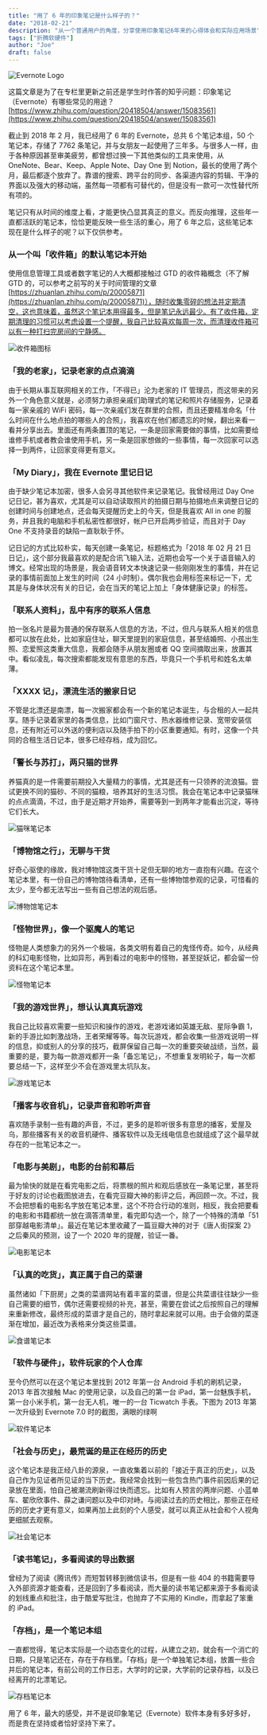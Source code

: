 ```yaml
---
title: "用了 6 年的印象笔记是什么样子的？"
date: "2018-02-21"
description: "从一个普通用户的角度，分享使用印象笔记6年来的心得体会和实际应用场景"
tags: ["折腾软硬件"]
author: "Joe"
draft: false
---
```


![Evernote Logo](/images/posts/six-years-with-evernote/evernote-logo.webp)

这篇文章是为了在专栏里更新之前还是学生时作答的知乎问题：印象笔记（Evernote）有哪些常见的用途？ [https://www.zhihu.com/question/20418504/answer/15083561](https://www.zhihu.com/question/20418504/answer/15083561)

截止到 2018 年 2 月，我已经用了 6 年的 Evernote，总共 6 个笔记本组，50 个笔记本，存储了 7762 条笔记，并与女朋友一起使用了三年多。与很多人一样，由于各种原因甚至审美疲劳，都曾想过换一下其他类似的工具来使用，从 OneNote、Bear、Keep、Apple Note、Day One 到 Notion，最长的使用了两个月，最后都逐个放弃了。靠谱的搜索、跨平台的同步、各渠道内容的剪辑、干净的界面以及强大的移动端，虽然每一项都有可替代的，但是没有一款可一次性替代所有项的。

笔记只有从时间的维度上看，才能更快凸显其真正的意义。而反向推理，这些年一直都活跃的笔记本，恰恰更能反映一些生活的重心，用了 6 年之后，这些笔记本现在是什么样子的呢？以下仅供参考。

### 从一个叫「收件箱」的默认笔记本开始

使用信息管理工具或者数字笔记的人大概都接触过 GTD 的收件箱概念（不了解 GTD 的，可以参考之前写的关于时间管理的文章 [https://zhuanlan.zhihu.com/p/20005871](https://zhuanlan.zhihu.com/p/20005871)），随时收集零碎的想法并定期清空，这也意味着，虽然这个笔记本用得最多，但是笔记永远最少。有了收件箱，定期清理的习惯可以考虑设置一个提醒，我自己比较喜欢每周一次，而清理收件箱可以有一种打扫完房间的宁静感。

![收件箱图标](/images/posts/six-years-with-evernote/inbox-icon.webp)

### 「我的老家」，记录老家的点点滴滴

由于长期从事互联网相关的工作，「不得已」沦为老家的 IT 管理员，而这带来的另外一个角色意义就是，必须努力承担亲戚们助理式的笔记和照片存储服务，记录着每一家亲戚的 WiFi 密码，每一次亲戚们发在群里的合照，而且还要精准命名「什么时间在什么地点拍的哪些人的合照」，我喜欢在他们都遗忘的时候，翻出来看一看并分享出去。里面还有两条置顶的笔记，一条是回家需要做的事情，比如需要给谁修手机或者教会谁使用手机，另一条是回家想做的一些事情，每一次回家可以选择一到两件，让回家变得更有意义。

### 「My Diary」，我在 Evernote 里记日记

由于缺少笔记本加密，很多人会另寻其他软件来记录笔记。我曾经用过 Day One 记日记，甚为喜欢，尤其是可以自动读取照片的拍摄日期与拍摄地点来调整日记的创建时间与创建地点，还会每天提醒历史上的今天，但是我喜欢 All in one 的服务，并且我的电脑和手机私密性都很好，帐户已开启两步验证，而且对于 Day One 不支持录音的缺陷一直耿耿于怀。

记日记的方式比较朴实，每天创建一条笔记，标题格式为「2018 年 02 月 21 日 日记」，这个部分我最喜欢的是配合讯飞输入法，近期也会写一个关于语音输入的博文。经常出现的场景是，我会语音转文本快速记录一些刚刚发生的事情，并在记录的事情前面加上发生的时间（24 小时制）。偶尔我也会用标签来标记一下，尤其是与身体状况有关的日记，会在当天的笔记上加上「身体健康记录」的标签。

### 「联系人资料」，乱中有序的联系人信息

拍一张名片是最为普通的保存联系人信息的方法，不过，但凡与联系人相关的信息都可以放在此处，比如家庭住址，聊天里提到的家庭信息，甚至结婚照、小孩出生照、恋爱照这类重大信息，我都会随手从朋友圈或者 QQ 空间摘取出来，放置其中。看似凌乱，每次搜索都能发现有意思的东西，毕竟只一个手机号和姓名太单薄。

### 「XXXX 记」，漂流生活的搬家日记

不管是北漂还是南漂，每一次搬家都会有一个新的笔记本诞生，与合租的人一起共享。随手记录着家里的各类信息，比如门窗尺寸、热水器维修记录、宽带安装信息，还有附近可以外送的便利店以及随手拍下的小区重要通知。有时，这像一个共同的合租生活日记本，很多已经存档，成为回忆。

### 「警长与苏打」，两只猫的世界

养猫真的是一件需要前期投入大量精力的事情，尤其是还有一只领养的流浪猫。尝试更换不同的猫砂、不同的猫粮，培养其好的生活习惯。我会在笔记本中记录猫咪的点点滴滴，不过，由于是近期才开始养，需要等到一到两年才能看出沉淀，等待它们长大。

![猫咪笔记本](/images/posts/six-years-with-evernote/cat-notebook.webp)

### 「博物馆之行」，无聊与干货

好奇心驱使的缘故，我对博物馆这类干货十足但无聊的地方一直抱有兴趣。在这个笔记本里，有一份自己的博物馆待看清单，还有一些博物馆参观的记录，可惜看的太少，至今都无法写出一些有自己想法的观后感。

![博物馆笔记本](/images/posts/six-years-with-evernote/museum-notebook.webp)

### 「怪物世界」，像一个驱魔人的笔记

怪物是人类想象力的另外一个极端，各类文明有着自己的鬼怪传奇。如今，从经典的科幻电影怪物，比如异形，再到看过的电影中的怪物，甚至捉妖记，都会留一份资料在这个笔记本里。

![怪物笔记本](/images/posts/six-years-with-evernote/monster-notebook.webp)

### 「我的游戏世界」，想认认真真玩游戏

我自己比较喜欢需要一些知识和操作的游戏，老游戏诸如英雄无敌、星际争霸 1，新的手游比如刺激战场，王者荣耀等等。每次玩游戏，都会收集一些游戏说明一样的信息，抑或别人的分享的技巧，截屏保留自己每一次的重要突破战绩，当然，最重要的是，要为每一款游戏都开一条「备忘笔记」，不想重复发明轮子，每一次都要总结一下，这样至少不会在游戏里太坑队友。

![游戏笔记本](/images/posts/six-years-with-evernote/game-notebook.webp)

### 「播客与收音机」，记录声音和聆听声音

喜欢随手录制一些有趣的声音，不过，更多的是聆听很多有意思的播客，爱屋及乌，那些播客有关的收音机硬件、播客软件以及无线电信息也就组成了这个最早就存在的一批笔记本之一。

### 「电影与美剧」，电影的台前和幕后

最为愉快的就是在看完电影之后，将票根的照片和观后感放在一条笔记里，甚至将于好友的讨论也截图放进去，在看完豆瓣大神的影评之后，再回顾一次。不过，我不会把想看的电影名字放在笔记本里，这个不符合行动的准则，相反，我会把要看的电影和书籍都统一放在滴答清单里，看完即勾选一个，除了一个特殊的清单「51 部穿越电影清单」。最近在笔记本里收藏了一篇豆瓣大神的对于《唐人街探案 2》之后秦风的预测，设了一个 2020 年的提醒，验证一番。

![电影笔记本](/images/posts/six-years-with-evernote/movie-notebook.webp)

### 「认真的吃货」，真正属于自己的菜谱

虽然诸如「下厨房」之类的菜谱网站有着丰富的菜谱，但是公共菜谱往往缺少一些自己需要的细节，偶尔还需要视频的补充，甚至，需要在尝试之后按照自己的理解来重新修改，最终形成的菜谱才是自己的，随时拿起来就可以用。由于会做的菜逐渐在增加，最近改为表格来分类这些菜谱。

![食谱笔记本](/images/posts/six-years-with-evernote/food-notebook.webp)

### 「软件与硬件」，软件玩家的个人仓库

至今仍然可以在这个笔记本里找到 2012 年第一台 Android 手机的刷机记录，2013 年首次接触 Mac 的使用记录，以及自己的第一台 iPad，第一台魅族手机，第一台小米手机，第一台无人机，唯一的一台 Ticwatch 手表。下图为 2013 年第一次升级到 Evernote 7.0 时的截图，满眼的绿啊

![软件笔记本](/images/posts/six-years-with-evernote/software-notebook.webp)

### 「社会与历史」，最荒诞的是正在经历的历史

这个笔记本是我正经八卦的源泉，一直收集着以前的「接近于真正的历史」，以及自己作为见证者所见证的当下历史。我经常会找到一些包含热门事件前因后果的记录放在里面，怕自己被潮流刷新得过快而遗忘。比如有人预言的两岸问题、小蓝单车、翟欣欣事件、薛之谦问题以及中印对峙。与阅读过去的历史相比，那些正在经历的历史才更有意义，如果再加上此刻的个人感受，就可以真正从社会和个人视角更细腻去观察。

![社会笔记本](/images/posts/six-years-with-evernote/social-notebook.webp)

### 「读书笔记」，多看阅读的导出数据

曾经为了阅读《腾讯传》而短暂转移到微信读书，但是有一些 404 的书籍需要导入外部资源才能查看，还是回到了多看阅读，而大量的读书笔记都来源于多看阅读的划线重点和批注，由于酷爱写批注，也抛弃了不实用的 Kindle，而拿起了笨重的 iPad。

### 「存档」，是一个笔记本组

一直都觉得，笔记本实际是一个动态变化的过程，从建立之初，就会有一个消亡的日期，只是笔记还在，存在于存档里。「存档」是一个单独笔记本组，放置一些合并后的笔记本，有前公司的工作日志，大学时的记录，大学前的记录存档，以及已经离开的北漂笔记。

![存档笔记本](/images/posts/six-years-with-evernote/archive-notebook.webp)

用了 6 年，最大的感受，并不是说印象笔记（Evernote）软件本身有多好多好，而是贵在坚持或者恰好坚持下来了。